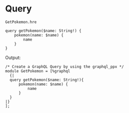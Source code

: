 # Query

`GetPokemon.hre`

```
query getPokemon($name: String!) {
    pokemon(name: $name) {
        name
    }
}
```

Output:

```reason
/* Create a GraphQL Query by using the graphql_ppx */
module GetPokemon = [%graphql
  {|
  query getPokemon($name: String!){
      pokemon(name: $name) {
          name
      }
  }
|}
];
```
